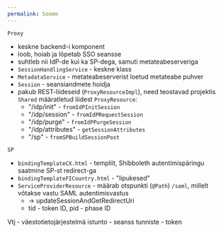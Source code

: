 ```yaml
---
permalink: Soome
---
```


`Proxy`

- keskne backend-i komponent
- loob, hoiab ja lõpetab SSO seansse
- suhtleb nii IdP-de kui ka SP-dega, samuti metateabeserveriga
- `SessionHandlingService` - keskne klass
- `MetadataService` - metateabeserverist loetud metateabe puhver
- `Session` - seansiandmete hoidja
- pakub REST-liideseid (`ProxyResourceImpl`), need teostavad projektis `Shared` määratletud liidest `ProxyResource`:
    - "/idp/init" - `fromIdPInitSession`
    - "/idp/session" - `fromIdPRequestSession`
    - "/idp/purge" - `fromIdPPurgeSession`
    - "/idp/attributes" - `getSessionAttributes`
    - "/sp" - `fromSPBuildSessionPost`

`SP`

- `bindingTemplateCX.html` - templiit, Shibboleth autentimispäringu saatmine SP-st redirect-ga
- `bindingTemplateFICountry.html` - "lipukesed"
- `ServiceProviderResource` - määrab otspunkti (`@Path`) `/saml`, millelt võtakse vastu SAML autentimisvastus
    - -> updateSessionAndGetRedirectUri
    - tid - token ID, pid - phase ID

Vtj - väestotietojärjestelmä
istunto - seanss
tunniste - token

